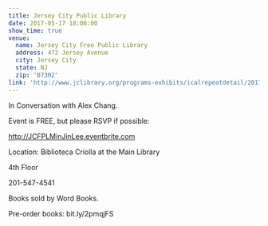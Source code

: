```yaml
---
title: Jersey City Public Library
date: 2017-05-17 18:00:00
show_time: true
venue:
  name: Jersey City Free Public Library
  address: 472 Jersey Avenue
  city: Jersey City
  state: NJ
  zip: '07302'
link: 'http://www.jclibrary.org/programs-exhibits/icalrepeatdetail/2017/05/17/4871/min-jin-lee-pachinko-autor'
---
```



In Conversation with Alex Chang.

Event is FREE, but please RSVP if possible:

http://JCFPLMinJinLee.eventbrite.com

Location: Biblioteca Criolla at the Main Library

4th Floor

201-547-4541

Books sold by Word Books.

Pre-order books: bit.ly/2pmqjFS